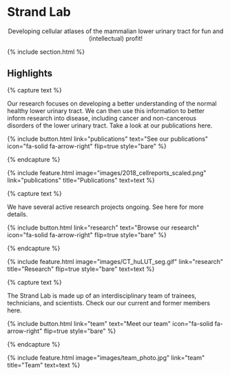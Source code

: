 ---
---

# Strand Lab

<center>Developing cellular atlases of the mammalian lower urinary tract for fun and (intellectual) profit!</center>

{% include section.html %}

## Highlights

{% capture text %}

Our research focuses on developing a better understanding of the normal healthy lower urinary tract. We can then use this information to better inform research into disease, including cancer and non-cancerous disorders of the lower urinary tract. Take a look at our publications here.

{%
  include button.html
  link="publications"
  text="See our publications"
  icon="fa-solid fa-arrow-right"
  flip=true
  style="bare"
%}

{% endcapture %}

{%
  include feature.html
  image="images/2018_cellreports_scaled.png"
  link="publications"
  title="Publications"
  text=text
%}

{% capture text %}

We have several active research projects ongoing. See here for more details.

{%
  include button.html
  link="research"
  text="Browse our research"
  icon="fa-solid fa-arrow-right"
  flip=true
  style="bare"
%}

{% endcapture %}

{%
  include feature.html
  image="images/CT_huLUT_seg.gif"
  link="research"
  title="Research"
  flip=true
  style="bare"
  text=text
%}

{% capture text %}

The Strand Lab is made up of an interdisciplinary team of trainees, technicians, and scientists. Check our our current and former members here.

{%
  include button.html
  link="team"
  text="Meet our team"
  icon="fa-solid fa-arrow-right"
  flip=true
  style="bare"
%}

{% endcapture %}

{%
  include feature.html
  image="images/team_photo.jpg"
  link="team"
  title="Team"
  text=text
%}
